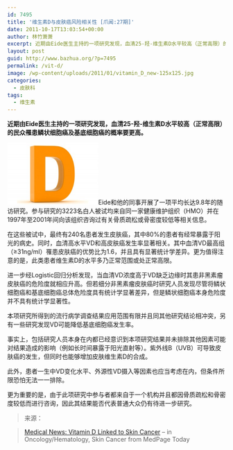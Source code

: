 ```yaml
---
id: 7495
title: '维生素D与皮肤癌风险相关性 [爪闻:27期]'
date: 2011-10-17T13:03:54+00:00
author: 林竹萧萧
excerpt: 近期由Eide医生主持的一项研究发现，血清25-羟-维生素D水平较高（正常高限）的民众罹患鳞状细胞癌及基底细胞癌的概率要更高。
layout: post
guid: http://www.bazhua.org/?p=7495
permalink: /vit-d/
image: /wp-content/uploads/2011/01/vitamin_D_new-125x125.jpg
categories:
  - 皮肤科
tags:
  - 维生素
---
```

**近期由Eide医生主持的一项研究发现，血清25-羟-维生素D水平较高（正常高限）的民众罹患鳞状细胞癌及基底细胞癌的概率要更高。**

[<img class="alignleft noborder size-medium wp-image-1136" title="vitamin_D_new" src="/wp-content/uploads/2011/01/vitamin_D_new-300x204.jpg" alt="" width="210" height="143" />](/wp-content/uploads/2011/01/vitamin_D_new.jpg)Eide和他的同事开展了一项平均长达9.8年的随访研究。参与研究的3223名白人被试均来自同一家健康维护组织（HMO）并在1997年至2001年间向该组织咨询过有关骨质疏松或骨密度较低等相关信息。

在这些被试中，最终有240名患者发生皮肤癌，其中80%的患者有经常暴露于阳光的病史。同时，血清高水平VD和高皮肤癌发生率显著相关。其中血清VD最高组（≥31ng/ml）罹患皮肤癌的优势比为1.6，并且具有显著统计学差异。更为值得注意的是，此类患者维生素D的水平多乃正常范围或处正常高限。

进一步经Logistic回归分析发现，当血清VD浓度高于VD缺乏边缘时其患非黑素瘤皮肤癌的危险度就相应升高。但若细分非黑素瘤皮肤癌时研究人员发现尽管将鳞状细胞癌和基底细胞癌总体危险度具有统计学显著差异，但是鳞状细胞癌本身危险度并不具有统计学显著性。

<div style="display: none">
</div>

本项研究所得到的流行病学调查结果应用范围有限并且同其他研究结论相冲突，另有一些研究发现VD可能降低基底细胞癌发生率。

事实上，包括研究人员本身在内都已经意识到本项研究结果并未排除其他因素可能对结果造成的影响（例如长时间暴露于阳光直射等）。紫外线B（UVB）可导致皮肤癌的发生，但同时也能够增加皮肤维生素D的合成。

此外，患者一生中VD变化水平、外源性VD摄入等因素也应当考虑在内，但条件所限恐怕无法一一排除。

更为重要的是，由于此项研究中参与者都来自于一个机构并且都因骨质疏松和骨密度较低而进行咨询，因此其结果能否代表普通大众仍有待进一步研究。

> 来源：
  
> [Medical News: Vitamin D Linked to Skin Cancer](http://www.medpagetoday.com/HematologyOncology/SkinCancer/28042) &#8211; in Oncology/Hematology, Skin Cancer from MedPage Today

<div style="display: none">
  zp8497586rq
</div>
